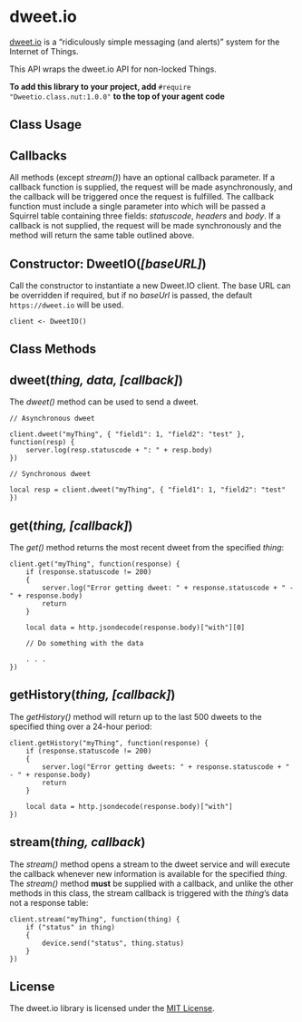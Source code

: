 # dweet.io
[dweet.io](http://dweet.io) is a “ridiculously simple messaging (and alerts)” system for the Internet of Things.

This API wraps the dweet.io API for non-locked Things.

**To add this library to your project, add** `#require "Dweetio.class.nut:1.0.0"` **to the top of your agent code**

## Class Usage

## Callbacks

All methods (except *stream()*) have an optional callback parameter. If a callback function is supplied, the request will be made asynchronously, and the callback will be triggered once the request is fulfilled. The callback function must include a single parameter into which will be passed a Squirrel table containing three fields: *statuscode*, *headers* and *body*. If a callback is not supplied, the request will be made synchronously and the method will return the same table outlined above.

## Constructor: DweetIO(*[baseURL]*)

Call the constructor to instantiate a new Dweet.IO client. The base URL can be overridden if required, but if no *baseUrl* is passed, the default ```https://dweet.io``` will be used.

```squirrel
client <- DweetIO()
```

## Class Methods

## dweet(*thing, data, [callback]*)

The *dweet()* method can be used to send a dweet.

```sqiurrel
// Asynchronous dweet

client.dweet("myThing", { "field1": 1, "field2": "test" }, function(resp) {
    server.log(resp.statuscode + ": " + resp.body)
})

// Synchronous dweet

local resp = client.dweet("myThing", { "field1": 1, "field2": "test" })
```

## get(*thing, [callback]*)

The *get()* method returns the most recent dweet from the specified *thing*:

```squirrel
client.get("myThing", function(response) {
    if (response.statuscode != 200) 
    {
        server.log("Error getting dweet: " + response.statuscode + " - " + response.body)
        return
    }

    local data = http.jsondecode(response.body)["with"][0]
    
    // Do something with the data
    
    . . .
})
```

## getHistory(*thing, [callback]*)

The *getHistory()* method will return up to the last 500 dweets to the specified thing over a 24-hour period:

```squirrel
client.getHistory("myThing", function(response) {
    if (response.statuscode != 200) 
    {
        server.log("Error getting dweets: " + response.statuscode + " - " + response.body)
        return
    }

    local data = http.jsondecode(response.body)["with"]
})
```

## stream(*thing, callback*)

The *stream()* method opens a stream to the dweet service and will execute the callback whenever new information is available for the specified *thing*. The *stream()* method **must** be supplied with a callback, and unlike the other methods in this class, the stream callback is triggered with the *thing*’s data not a response table:

```squirrel
client.stream("myThing", function(thing) {
    if ("status" in thing) 
    {
        device.send("status", thing.status)
    }
})
```

## License

The dweet.io library is licensed under the [MIT License](./LICENSE).
